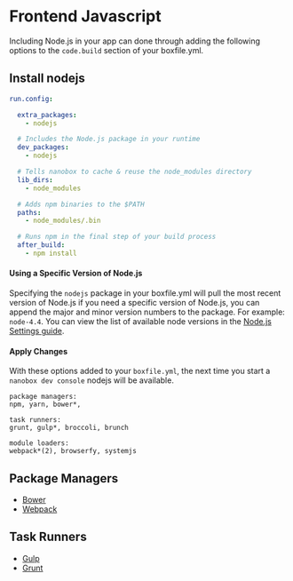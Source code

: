 # Frontend Javascript

Including Node.js in your app can done through adding the following options to the `code.build` section of your boxfile.yml.

## Install nodejs

```yaml
run.config:

  extra_packages:
    - nodejs

  # Includes the Node.js package in your runtime
  dev_packages:
    - nodejs

  # Tells nanobox to cache & reuse the node_modules directory
  lib_dirs:
    - node_modules

  # Adds npm binaries to the $PATH
  paths:
    - node_modules/.bin

  # Runs npm in the final step of your build process
  after_build:
    - npm install
```

#### Using a Specific Version of Node.js
Specifying the `nodejs` package in your boxfile.yml will pull the most recent version of Node.js if you need a specific version of Node.js, you can append the major and minor version numbers to the package. For example: `node-4.4`. You can view the list of available node versions in the [Node.js Settings guide](#).

#### Apply Changes
With these options added to your `boxfile.yml`, the next time you start a `nanobox dev console` nodejs will be available.

```
package managers:
npm, yarn, bower*,

task runners:
grunt, gulp*, broccoli, brunch

module loaders:
webpack*(2), browserfy, systemjs

```

## Package Managers

* [Bower](/ruby/rails/add-a-database)
* [Webpack](/ruby/rails)

## Task Runners

* [Gulp](/ruby/rails/javascript-runtime)
* [Grunt](/ruby/rails/local-evars)

